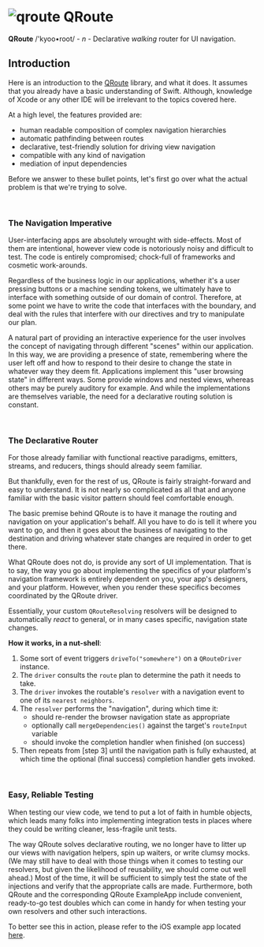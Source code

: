 # ![qroute](icon.png) QRoute

**QRoute** /'kyoo•root/ - *n* - Declarative *walking* router for UI navigation.

## Introduction

Here is an introduction to the [QRoute](https://github.com/quickthyme/qroute) library, and
what it does. It assumes that you already have a basic understanding of Swift. Although,
knowledge of Xcode or any other IDE will be irrelevant to the topics covered here.

At a high level, the features provided are:

- human readable composition of complex navigation hierarchies
- automatic pathfinding between routes
- declarative, test-friendly solution for driving view navigation
- compatible with any kind of navigation
- mediation of input dependencies

Before we answer to these bullet points, let's first go over what the actual problem
is that we're trying to solve.

<br />

### The Navigation Imperative

User-interfacing apps are absolutely wrought with side-effects. Most of them are intentional,
however view code is notoriously noisy and difficult to test. The code is entirely compromised;
chock-full of frameworks and cosmetic work-arounds.

Regardless of the business logic in our applications, whether it's a user pressing buttons or
a machine sending tokens, we ultimately have to interface with something outside of our domain
of control. Therefore, at some point we have to write the code that interfaces with the boundary,
and deal with the rules that interfere with our directives and try to manipulate our plan.

A natural part of providing an interactive experience for the user involves the concept of
navigating through different "scenes" within our application. In this way, we are providing a
presence of state, remembering where the user left off and how to respond to their desire to
change the state in whatever way they deem fit. Applications implement this "user browsing state"
in different ways. Some provide windows and nested views, whereas others may be purely auditory
for example. And while the implementations are themselves variable, the need for a declarative
routing solution is constant.

<br />

### The Declarative Router

For those already familiar with functional reactive paradigms, emitters, streams, and reducers,
things should already seem familiar.

But thankfully, even for the rest of us, QRoute is fairly
straight-forward and easy to understand. It is not nearly so complicated as all that and anyone
familiar with the basic visitor pattern should feel comfortable enough.

The basic premise behind QRoute is to have it manage the routing and navigation
on your application's behalf. All you have to do is tell it where you want to
go, and then it goes about the business of navigating to the destination and driving
whatever state changes are required in order to get there.

What QRoute does not do, is provide any sort of UI implementation. That is to say, the way
you go about implementing the specifics of your platform's navigation framework is entirely
dependent on you, your app's designers, and your platform. However, when you render these
specifics becomes coordinated by the QRoute driver.

Essentially, your custom `QRouteResolving` resolvers will be designed to automatically
*react* to general, or in many cases specific, navigation state changes.

**How it works, in a nut-shell**:

  1. Some sort of event triggers `driveTo("somewhere")` on a `QRouteDriver` instance.
  2. The `driver` consults the `route` plan to determine the path it needs to take.
  3. The `driver` invokes the routable's `resolver` with a navigation event to
     one of its `nearest neighbors`.
  4. The `resolver` performs the "navigation", during which time it:
     - should re-render the browser navigation state as appropriate
     - optionally call `mergeDependencies()` against the target's `routeInput` variable
     - should invoke the completion handler when finished (on success)
  5. Then repeats from [step 3] until the navigation path is fully exhausted, at which
     time the optional (final success) completion handler gets invoked.

<br />

### Easy, Reliable Testing

When testing our view code, we tend to put a lot of faith in humble objects, which leads many
folks into implementing integration tests in places where they could be writing cleaner,
less-fragile unit tests.

The way QRoute solves declarative routing, we no longer have to litter up our views with
navigation helpers, spin up waiters, or write clumsy mocks. (We may still have to deal
with those things when it comes to testing our resolvers, but given the likelihood of
reusability, we should come out well ahead.) Most of the time, it will be sufficient to
simply test the state of the injections and verify that the appropriate calls are made.
Furthermore, both QRoute and the corresponding QRoute ExampleApp include convenient,
ready-to-go test doubles which can come in handy for when testing your own resolvers and
other such interactions.

To better see this in action, please refer to the iOS example app located [here](https://github.com/quickthyme/qroute-example-ios).

